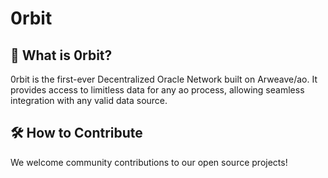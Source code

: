 # 0rbit

## 💫 What is 0rbit?

0rbit is the first-ever Decentralized Oracle Network built on Arweave/ao. It provides access to limitless data for any ao process, allowing seamless integration with any valid data source.

## 🛠 How to Contribute

We welcome community contributions to our open source projects!